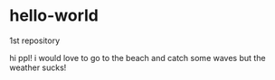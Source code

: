 # hello-world
1st repository 


hi ppl!
i would love to go to the beach and catch some waves but the weather sucks!
